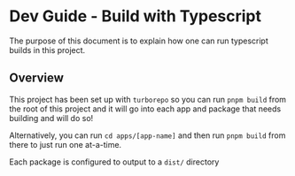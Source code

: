 # Dev Guide - Build with Typescript

The purpose of this document is to explain how one can run typescript builds in this project.

## Overview

This project has been set up with `turborepo` so you can run `pnpm build` from the root of this project and it will go into each app and package that needs building and will do so!

Alternatively, you can run `cd apps/[app-name]` and then run `pnpm build` from there to just run one at-a-time.

Each package is configured to output to a `dist/` directory
